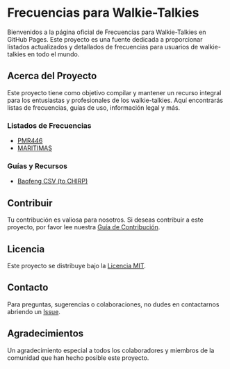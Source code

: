 # Frecuencias para Walkie-Talkies

Bienvenidos a la página oficial de Frecuencias para Walkie-Talkies en GitHub Pages. Este proyecto es una fuente dedicada a proporcionar listados actualizados y detallados de frecuencias para usuarios de walkie-talkies en todo el mundo.

## Acerca del Proyecto

Este proyecto tiene como objetivo compilar y mantener un recurso integral para los entusiastas y profesionales de los walkie-talkies. Aquí encontrarás listas de frecuencias, guías de uso, información legal y más.

### Listados de Frecuencias

- [PMR446](/frecuencias/pmr446.md)
- [MARITIMAS](/frecuencias/maritimas.md)

### Guías y Recursos

- [Baofeng CSV (to CHIRP)](/csv/baofeng-chirp.csv)

## Contribuir

Tu contribución es valiosa para nosotros. Si deseas contribuir a este proyecto, por favor lee nuestra [Guía de Contribución](CONTRIBUTING.md).

## Licencia

Este proyecto se distribuye bajo la [Licencia MIT](LICENSE).

## Contacto

Para preguntas, sugerencias o colaboraciones, no dudes en contactarnos abriendo un [Issue](https://github.com/aruznieto/frecuenciesList/issues).

## Agradecimientos

Un agradecimiento especial a todos los colaboradores y miembros de la comunidad que han hecho posible este proyecto.
